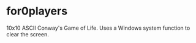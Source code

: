 # for0players
10x10 ASCII Conway's Game of Life. Uses a Windows system function to clear the screen.
